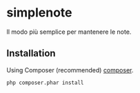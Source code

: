 simplenote
==========

Il modo più semplice per mantenere le note.

Installation
------------
Using Composer (recommended) [composer](http://getcomposer.org "composer - package manager").

```sh
php composer.phar install
```
